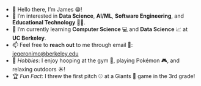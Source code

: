 - 👋 Hello there, I’m James 😁!
- 👀 I’m interested in **Data Science**, **AI/ML**, **Software Engineering**, and **Educational Technology** 🧑‍🏫.
- 📖 I’m currently learning **Computer Science** 💻 and **Data Science** 📈 at **UC Berkeley**.
- 📫 Feel free to **reach out** to me through email 📧: jegeronimo@berkeley.edu
- 🥋 _Hobbies_: I enjoy hooping at the gym 🏀, playing Pokémon 🎮, and relaxing outdoors ☀️!
- 🏆 _Fun Fact_: I threw the first pitch ⚾ at a Giants 🌉 game in the 3rd grade!

<!---
jegeronimo/jegeronimo is a ✨ special ✨ repository because its `README.md` (this file) appears on your GitHub profile.
You can click the Preview link to take a look at your changes.
--->
